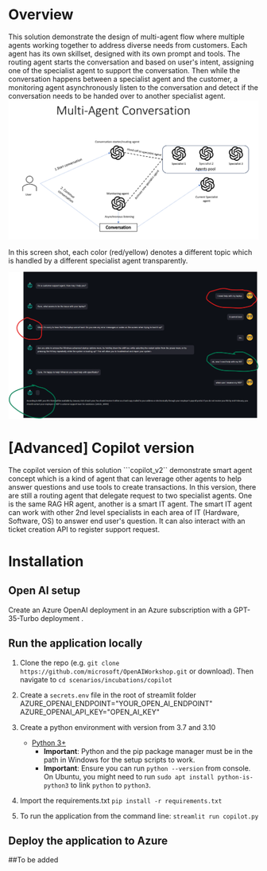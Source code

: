 # Overview
This solution demonstrate the design of multi-agent flow where multiple agents working together to address diverse needs from customers. Each agent has its own skillset, designed with its own prompt and tools.
The routing agent starts the conversation and based on user's intent, assigning one of the specialist agent to support the conversation.
Then while the conversation happens between a specialist agent and the customer, a monitoring agent asynchronously listen to the conversation and detect if the conversation needs to be handed over to another specialist agent.
![multi-agent conversation](media/multi-agent.png)

In this screen shot, each color (red/yellow) denotes a different topic which is handled by a different specialist agent transparently.

![multi-agent demo](media/demo_multi-agent.png)
# [Advanced] Copilot version
The copilot version of this solution ```copilot_v2`` demonstrate smart agent concept which is a kind of agent that can leverage other agents to help answer questions and use tools to create transactions.
In this version, there are still a routing agent that delegate request to two specialist agents. One is the same RAG HR agent, another is a smart IT agent. The smart IT agent can work with other 2nd level specialists in each area of IT (Hardware, Software, OS) to answer end user's question. It can also interact with an ticket creation API to register support request.

# Installation 
## Open AI setup
Create an Azure OpenAI deployment in an Azure subscription with a GPT-35-Turbo deployment .
## Run the application locally
1. Clone the repo (e.g. ```git clone https://github.com/microsoft/OpenAIWorkshop.git``` or download). Then navigate to ```cd scenarios/incubations/copilot```
2. Create a `secrets.env` file in the root of streamlit folder
    AZURE_OPENAI_ENDPOINT="YOUR_OPEN_AI_ENDPOINT"
    AZURE_OPENAI_API_KEY="OPEN_AI_KEY"

3. Create a python environment with version from 3.7 and 3.10
    - [Python 3+](https://www.python.org/downloads/)
        - **Important**: Python and the pip package manager must be in the path in Windows for the setup scripts to work.
        - **Important**: Ensure you can run `python --version` from console. On Ubuntu, you might need to run `sudo apt install python-is-python3` to link `python` to `python3`. 
4. Import the requirements.txt `pip install -r requirements.txt`
5. To run the application from the command line: `streamlit run copilot.py`
## Deploy the application to Azure 
##To be added



